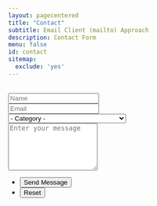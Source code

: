 ```yaml
---
layout: pagecentered
title: "Contact"
subtitle: Email Client (mailto) Approach
description: Contact Form
menu: false
id: contact
sitemap:
  exclude: 'yes'
---
```


<br/>
<section>
	<form method="post" action="mailto:test@souldanger.com" enctype="text/plain">
		<div class="row uniform 50%">
			<div class="6u 12u$(4)">
				<input type="text" name="name" id="name" value="" placeholder="Name" required="required" />
			</div>
			<div class="6u$ 12u$(4)">
				<input type="email" name="email" id="email" value="" placeholder="Email" required="required" />
			</div>
			<div class="12u$">
				<div class="select-wrapper">
					<select name="category" id="category" required="required">
						<option value="">- Category -</option>
						<option value="1">General Question</option>
						<option value="2">Bug Report</option>
						<option value="3">Warning Bubble trk: tracker</option>
						<option value="4">I'd like to join the Development Team</option>
						<option value="5">Sponsoring</option>
					</select>
				</div>
			</div>
			<div class="12u$">
				<textarea name="message" id="message" placeholder="Enter your message" rows="6" required="required"></textarea>
			</div>
			<div class="12u$">
				<ul class="actions">
					<li><input type="submit" value="Send Message" class="special" /></li>
					<li><input type="reset" value="Reset" /></li>
				</ul>
			</div>
		</div>
	</form>
</section>
<br/>


